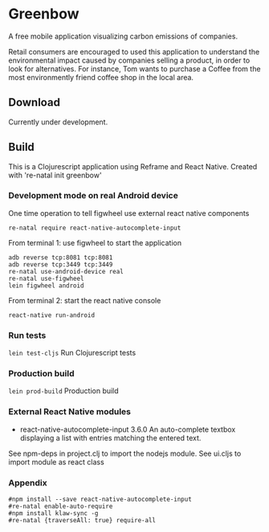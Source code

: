 # Greenbow

A free mobile application visualizing carbon emissions of companies.

Retail consumers are encouraged to used this application to understand the environmental impact caused by companies selling a product, in order to look for alternatives. For instance, Tom wants to purchase a Coffee from the most environmently friend coffee shop in the local area.

## Download

Currently under development.

## Build

This is a Clojurescript application using Reframe and React Native.
Created with 're-natal init greenbow'

### Development mode on real Android device

One time operation to tell figwheel use external react native components
```
re-natal require react-native-autocomplete-input
```

From terminal 1: use figwheel to start the application
```
adb reverse tcp:8081 tcp:8081
adb reverse tcp:3449 tcp:3449
re-natal use-android-device real
re-natal use-figwheel
lein figwheel android
```

From terminal 2: start the react native console
```
react-native run-android
```


### Run tests
`lein test-cljs` Run Clojurescript tests


### Production build
`lein prod-build` Production build


### External React Native modules
- react-native-autocomplete-input 3.6.0
      An auto-complete textbox displaying a list with entries matching the entered text.

See npm-deps in project.clj to import the nodejs module.
See ui.cljs to import module as react class

### Appendix
```
#npm install --save react-native-autocomplete-input
#re-natal enable-auto-require
#npm install klaw-sync -g
#re-natal {traverseAll: true} require-all
```
